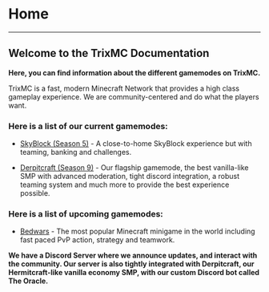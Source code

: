 # Home

---

## Welcome to the TrixMC Documentation

**Here, you can find information about the different gamemodes on TrixMC.**

TrixMC is a fast, modern Minecraft Network that provides a high class gameplay experience. We are community-centered and do what the players want.

### Here is a list of our current gamemodes:

- [SkyBlock (Season 5)](SkyBlock/ "SkyBlock") - A close-to-home SkyBlock experience but with teaming, banking and challenges.
  
- [Derpitcraft (Season 9)](Derpitcraft/ "Derpitcraft") - Our flagship gamemode, the best vanilla-like SMP with advanced moderation, tight discord integration, a robust teaming system and much more to provide the best experience possible.
  
### Here is a list of upcoming gamemodes:
- [Bedwars](Bedwars/ "Bedwars") - The most popular Minecraft minigame in the world including fast paced PvP action, strategy and teamwork.

**We have a Discord Server where we announce updates, and interact with the community. Our server is also tightly integrated with Derpitcraft, our Hermitcraft-like vanilla economy SMP, with our custom Discord bot called The Oracle.**
